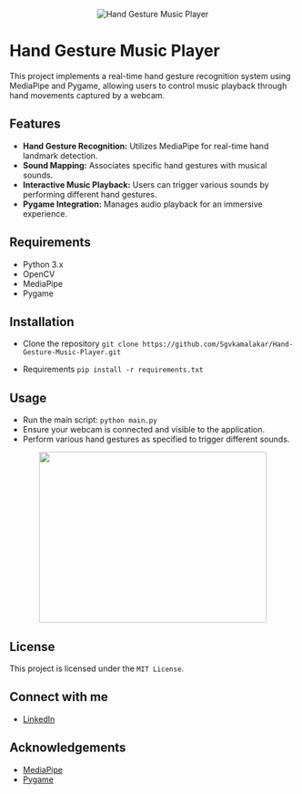 
<p align="center">
  <img src="https://github.com/Sgvkamalakar/Hand-Gesture-Music-Player/assets/103712713/2eb7e70b-6562-4032-a9b1-8b680327cc40" alt="Hand Gesture Music Player">
</p>

# Hand Gesture Music Player

This project implements a real-time hand gesture recognition system using MediaPipe and Pygame, allowing users to control music playback through hand movements captured by a webcam.

## Features

- **Hand Gesture Recognition:** Utilizes MediaPipe for real-time hand landmark detection.
- **Sound Mapping:** Associates specific hand gestures with musical sounds.
- **Interactive Music Playback:** Users can trigger various sounds by performing different hand gestures.
- **Pygame Integration:** Manages audio playback for an immersive experience.

## Requirements

- Python 3.x
- OpenCV
- MediaPipe
- Pygame

## Installation
- Clone the repository   `git clone https://github.com/Sgvkamalakar/Hand-Gesture-Music-Player.git`
   
- Requirements  `pip install -r requirements.txt`

## Usage
- Run the main script: `python main.py`
- Ensure your webcam is connected and visible to the application.
- Perform various hand gestures as specified to trigger different sounds.
  
<p align="center">
<img src="https://github.com/pinak22dhir/Python-Gamez-Arena/assets/103712713/1e71e0e8-fd23-4808-b84d-93a8c99c97f7" width="400" height="300"/>
</p>

## License
This project is licensed under the `MIT License`.

## Connect with me
- [LinkedIn](https://www.linkedin.com/in/sgvkamalakar)

## Acknowledgements
- [MediaPipe](https://google.github.io/mediapipe/)
- [Pygame](https://www.pygame.org/)



      
